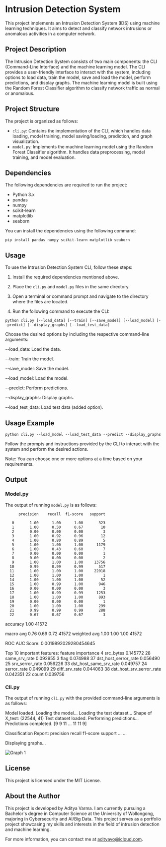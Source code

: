 # Intrusion Detection System

This project implements an Intrusion Detection System (IDS) using machine learning techniques. It aims to detect and classify network intrusions or anomalous activities in a computer network.

## Project Description

The Intrusion Detection System consists of two main components: the CLI (Command-Line Interface) and the machine learning model. The CLI provides a user-friendly interface to interact with the system, including options to load data, train the model, save and load the model, perform predictions, and display graphs. The machine learning model is built using the Random Forest Classifier algorithm to classify network traffic as normal or anomalous.

## Project Structure

The project is organized as follows:

- `cli.py`: Contains the implementation of the CLI, which handles data loading, model training, model saving/loading, prediction, and graph visualization.
- `model.py`: Implements the machine learning model using the Random Forest Classifier algorithm. It handles data preprocessing, model training, and model evaluation.

## Dependencies

The following dependencies are required to run the project:

- Python 3.x
- pandas
- numpy
- scikit-learn
- matplotlib
- seaborn

You can install the dependencies using the following command:

```shell
pip install pandas numpy scikit-learn matplotlib seaborn
```
## Usage

To use the Intrusion Detection System CLI, follow these steps:

1. Install the required dependencies mentioned above.

2. Place the `cli.py` and `model.py` files in the same directory.

3. Open a terminal or command prompt and navigate to the directory where the files are located.

4. Run the following command to execute the CLI:

```shell
python cli.py [--load_data] [--train] [--save_model] [--load_model] [--predict] [--display_graphs] [--load_test_data]
```
Choose the desired options by including the respective command-line arguments:

--load_data: Load the data.

--train: Train the model.

--save_model: Save the model.

--load_model: Load the model.

--predict: Perform predictions.

--display_graphs: Display graphs.

--load_test_data: Load test data (added option).

## Usage Example
```
python cli.py --load_model --load_test_data --predict --display_graphs
```
Follow the prompts and instructions provided by the CLI to interact with the system and perform the desired actions.

Note: You can choose one or more options at a time based on your 
requirements.


## Output

### Model.py

The output of running `model.py` is as follows:

          precision    recall  f1-score   support

       0       1.00      1.00      1.00       323
       1       1.00      0.50      0.67        10
       2       0.00      0.00      0.00         3
       3       1.00      0.92      0.96        12
       4       1.00      0.80      0.89         5
       5       1.00      1.00      1.00      1179
       6       1.00      0.43      0.60         7
       7       0.00      0.00      0.00         1
       8       0.00      0.00      0.00         2
       9       1.00      1.00      1.00     13756
      10       0.99      0.99      0.99       517
      11       1.00      1.00      1.00     22018
      12       1.00      1.00      1.00         1
      14       1.00      1.00      1.00        52
      15       1.00      0.99      1.00       946
      16       0.00      0.00      0.00         3
      17       1.00      0.99      0.99      1253
      18       1.00      1.00      1.00       893
      19       0.00      0.00      0.00         1
      20       1.00      1.00      1.00       299
      21       0.99      0.99      0.99       288
      22       0.67      0.67      0.67         3

accuracy                           1.00     41572

macro avg 0.76 0.69 0.72 41572
weighted avg 1.00 1.00 1.00 41572

ROC AUC Score: 0.0019892029280454645

Top 10 important features:
feature importance
4 src_bytes 0.145772
28 same_srv_rate 0.092955
3 flag 0.074988
37 dst_host_serror_rate 0.056490
25 srv_serror_rate 0.056226
33 dst_host_same_srv_rate 0.049757
24 serror_rate 0.049099
29 diff_srv_rate 0.044063
38 dst_host_srv_serror_rate 0.042351
22 count 0.039756


### Cli.py

The output of running `cli.py` with the provided command-line arguments is as follows:

Model loaded.
Loading the model...
Loading the test dataset...
Shape of X_test: (22544, 41)
Test dataset loaded.
Performing predictions...
Predictions completed.
[9 9 11 ... 11 11 9]

Classification Report:
precision recall f1-score support
...
...

Displaying graphs...

![Graph 1](https://imgur.com/a/kAYjqgK)

## License
This project is licensed under the MIT License.

## About the Author
This project is developed by Aditya Varma. I am currently pursuing a Bachelor's degree in Computer Science at the University of Wollongong, majoring in Cybersecurity and AI/Big Data. This project serves as a portfolio project showcasing my skills and interests in the field of intrusion detection and machine learning.

For more information, you can contact me at adityavo@icloud.com.
